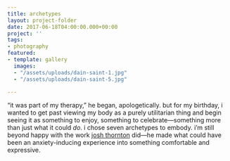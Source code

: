 ```yaml
---
title: archetypes
layout: project-folder
date: 2017-06-18T04:00:00.000+00:00
project: ''
tags:
- photography
featured:
- template: gallery
  images:
  - "/assets/uploads/dain-saint-1.jpg"
  - "/assets/uploads/dain-saint-5.jpg"

---
```

“it was part of my therapy,” he began, apologetically. but for my birthday, i wanted to get past viewing my body as a purely utilitarian thing and begin seeing it as something to enjoy, something to celebrate—something more than just what it could _do_. i chose seven archetypes to embody. i’m still beyond happy with the work [josh thornton](https://darkroomsupplyco.com) did—he made what could have been an anxiety-inducing experience into something comfortable and expressive.
